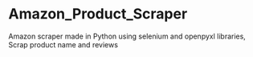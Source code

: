 # Amazon_Product_Scraper
Amazon scraper made in Python using selenium and openpyxl libraries, Scrap product name and reviews 
